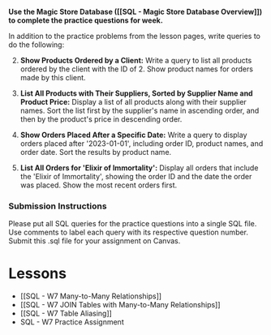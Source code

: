 
**Use the Magic Store Database ([[SQL - Magic Store Database Overview]]) to complete the practice questions for week.**

In addition to the practice problems from the lesson pages, write queries to do the following:

2. **Show Products Ordered by a Client:** Write a query to list all products ordered by the client with the ID of 2. Show product names for orders made by this client.
   
3. **List All Products with Their Suppliers, Sorted by Supplier Name and Product Price:** Display a list of all products along with their supplier names. Sort the list first by the supplier's name in ascending order, and then by the product's price in descending order.

4. **Show Orders Placed After a Specific Date:** Write a query to display orders placed after '2023-01-01', including order ID, product names, and order date. Sort the results by product name.

5. **List All Orders for 'Elixir of Immortality':** Display all orders that include the 'Elixir of Immortality', showing the order ID and the date the order was placed. Show the most recent orders first.

### Submission Instructions

Please put all SQL queries for the practice questions into a single SQL file. Use comments to label each query with its respective question number. Submit this .sql file for your assignment on Canvas.

# Lessons
- [[SQL - W7 Many-to-Many Relationships]]
- [[SQL - W7 JOIN Tables with Many-to-Many Relationships]]
- [[SQL - W7 Table Aliasing]]
- SQL - W7 Practice Assignment
